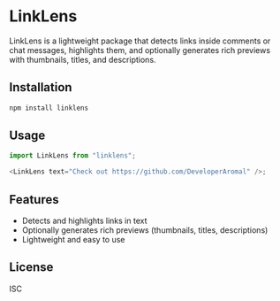 # LinkLens

LinkLens is a lightweight package that detects links inside comments or chat messages, highlights them, and optionally generates rich previews with thumbnails, titles, and descriptions.

## Installation

```sh
npm install linklens
```

## Usage

```js
import LinkLens from "linklens";

<LinkLens text="Check out https://github.com/DeveloperAromal" />;
```

## Features

- Detects and highlights links in text
- Optionally generates rich previews (thumbnails, titles, descriptions)
- Lightweight and easy to use

## License

ISC
